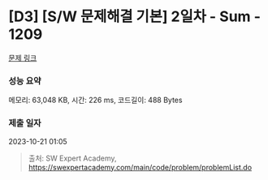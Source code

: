 # [D3] [S/W 문제해결 기본] 2일차 - Sum - 1209 

[문제 링크](https://swexpertacademy.com/main/code/problem/problemDetail.do?contestProbId=AV13_BWKACUCFAYh) 

### 성능 요약

메모리: 63,048 KB, 시간: 226 ms, 코드길이: 488 Bytes

### 제출 일자

2023-10-21 01:05



> 출처: SW Expert Academy, https://swexpertacademy.com/main/code/problem/problemList.do